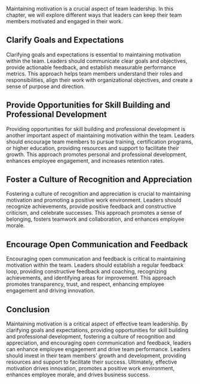 

Maintaining motivation is a crucial aspect of team leadership. In this chapter, we will explore different ways that leaders can keep their team members motivated and engaged in their work.

## Clarify Goals and Expectations

Clarifying goals and expectations is essential to maintaining motivation within the team. Leaders should communicate clear goals and objectives, provide actionable feedback, and establish measurable performance metrics. This approach helps team members understand their roles and responsibilities, align their work with organizational objectives, and create a sense of purpose and direction.

## Provide Opportunities for Skill Building and Professional Development

Providing opportunities for skill building and professional development is another important aspect of maintaining motivation within the team. Leaders should encourage team members to pursue training, certification programs, or higher education, providing resources and support to facilitate their growth. This approach promotes personal and professional development, enhances employee engagement, and increases retention rates.

## Foster a Culture of Recognition and Appreciation

Fostering a culture of recognition and appreciation is crucial to maintaining motivation and promoting a positive work environment. Leaders should recognize achievements, provide positive feedback and constructive criticism, and celebrate successes. This approach promotes a sense of belonging, fosters teamwork and collaboration, and enhances employee morale.

## Encourage Open Communication and Feedback

Encouraging open communication and feedback is critical to maintaining motivation within the team. Leaders should establish a regular feedback loop, providing constructive feedback and coaching, recognizing achievements, and identifying areas for improvement. This approach promotes transparency, trust, and respect, enhancing employee engagement and driving innovation.

## Conclusion

Maintaining motivation is a critical aspect of effective team leadership. By clarifying goals and expectations, providing opportunities for skill building and professional development, fostering a culture of recognition and appreciation, and encouraging open communication and feedback, leaders can enhance employee engagement and drive team performance. Leaders should invest in their team members' growth and development, providing resources and support to facilitate their success. Ultimately, effective motivation drives innovation, promotes a positive work environment, enhances employee morale, and drives business success.
